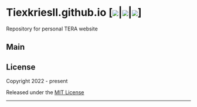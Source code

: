 # Tiexkriesll.github.io [![](https://img.shields.io/website-up-down-green-red/http/monip.org.svg)|![](https://img.shields.io/github/issues/Zera-dev/luminous.github.io.svg)|![](https://img.shields.io/github/issues-closed/Zera-dev/luminous.github.io.svg)]
Repository for personal TERA website

## Main


## License

Copyright 2022 - present

Released under the [MIT License](LICENSE)
***
